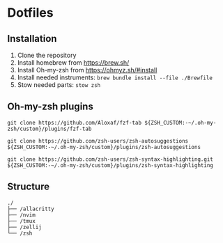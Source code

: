 # Dotfiles

## Installation

1. Clone the repository
1. Install homebrew from https://brew.sh/
1. Install Oh-my-zsh from https://ohmyz.sh/#install
1. Install needed instruments: `brew bundle install --file ./Brewfile`
1. Stow needed parts: `stow zsh`

## Oh-my-zsh plugins

```
git clone https://github.com/Aloxaf/fzf-tab ${ZSH_CUSTOM:-~/.oh-my-zsh/custom}/plugins/fzf-tab

git clone https://github.com/zsh-users/zsh-autosuggestions ${ZSH_CUSTOM:-~/.oh-my-zsh/custom}/plugins/zsh-autosuggestions

git clone https://github.com/zsh-users/zsh-syntax-highlighting.git ${ZSH_CUSTOM:-~/.oh-my-zsh/custom}/plugins/zsh-syntax-highlighting
```

## Structure

```
./
├── /allacritty
├── /nvim
├── /tmux
├── /zellij
└── /zsh
```
